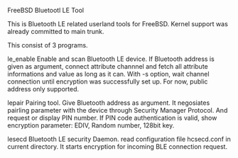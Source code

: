 FreeBSD Bluetootl LE Tool

This is Bluetooth LE related userland tools for FreeBSD.
Kernel support was already committed to main trunk.

This consist of 3 programs.

le_enable
	Enable and scan Bluetooth LE device. If Bluetooth address is given as
	argument, connect attribute channnel and fetch all attribute
	informations and value as long as it can.
	With -s option, wait channel connection until encryption was
	successfully set up. For now, public address only supported.

lepair
	Pairing tool. Give Bluetooth address as argument. It negosiates
	pairling parameter with the device through Security Manager Protocol.
	And request or display PIN number. If PIN code authentication is
	valid, show encryption parameter: EDIV, Random number, 128bit key.

lesecd
	Bluetooth LE security Daemon. read configuration file hcsecd.conf
	in current directory. It starts encryption for incoming
	BLE connection request.
	

